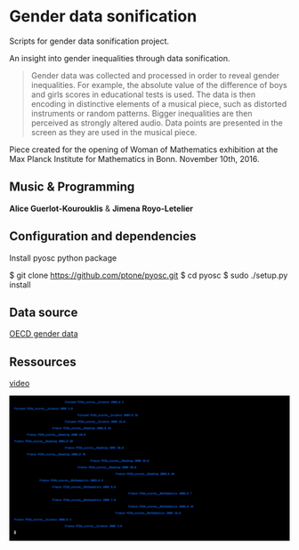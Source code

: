 # Gender data sonification

Scripts for gender data sonification project.

An insight into gender inequalities through data sonification. 

>Gender data was collected and processed in order to reveal gender inequalities. For example, the absolute value of the difference of boys and girls scores in educational tests is used. The data is then encoding in distinctive elements of a musical piece, such as distorted instruments or random patterns. Bigger inequalities are then perceived as strongly altered audio. Data points are presented in the screen as they are used in the musical piece. 

Piece created for the opening of Woman of Mathematics exhibition at the Max Planck Institute for Mathematics in Bonn. November 10th, 2016.

##  Music & Programming

**Alice Guerlot-Kourouklis** & **Jimena Royo-Letelier**

## Configuration and dependencies

Install pyosc python package

$ git clone https://github.com/ptone/pyosc.git
$ cd pyosc
$ sudo ./setup.py install

## Data source

[OECD gender data](http://www.oecd.org/gender/data/)

## Ressources

[video](https://vimeo.com/194002936)

![Sequence Schema](image.png)
